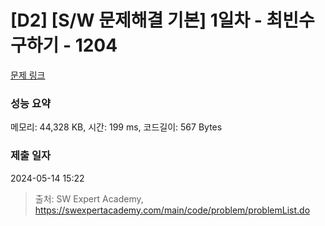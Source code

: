 # [D2] [S/W 문제해결 기본] 1일차 - 최빈수 구하기 - 1204 

[문제 링크](https://swexpertacademy.com/main/code/problem/problemDetail.do?contestProbId=AV13zo1KAAACFAYh) 

### 성능 요약

메모리: 44,328 KB, 시간: 199 ms, 코드길이: 567 Bytes

### 제출 일자

2024-05-14 15:22



> 출처: SW Expert Academy, https://swexpertacademy.com/main/code/problem/problemList.do